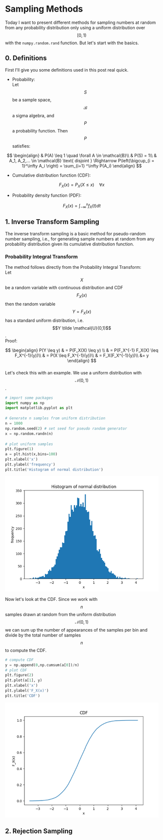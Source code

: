 # Sampling Methods

Today I want to present different methods for sampling numbers at random from any probability distribution only using a uniform distribution over $$[0, 1)$$ with the `numpy.random.rand` function. But let's start with the basics.

## 0. Definitions
First I'll give you some definitions used in this post real quick.

- Probability: \
Let $$S$$ be a sample space, $$\mathcal{B}$$ a sigma algebra, and $$P$$ a probability function. Then $$P$$ satisfies:

$$ 
\begin{align}
& P(A) \leq 1 \quad \forall A \in \mathcal{B}\\
& P(S) = 1\\
& A_1, A_2,... \in \mathcal{B} \text{ disjoint } \Rightarrow P\left(\bigcup_{i = 1}^\infty A_i \right) = \sum_{i=1}	^\infty P(A_i)
\end{align}
$$
- Cumulative distribution function (CDF):
  
$$
F_X(x) = P_X(X \leq x) \quad \forall x
$$

- Probability density function (PDF):

$$
F_X(x) = \int_{-\infty}^x f_X(t) dt
$$
  

## 1. Inverse Transform Sampling
The inverse transform sampling is a basic method for pseudo-random number sampling, i.e., for generating sample numbers at random from any probability distribution given its cumulative distribution function.

### Probability Integral Transform
The method follows directly from the Probability Integral Transform: \
Let $$X$$ be a random variable with continuous distribution and CDF $$F_X(x)$$ then the random variable $$Y= F_X(x)$$ has a standard uniform distribution, i.e. $$Y \tilde \mathcal{U}(0,1)$$. \
Proof:
  
$$
\begin{align}
P(Y \leq y) & = P(F_X(X) \leq y) \\
& = P(F_X^{-1} F_X(X) \leq F_X^{-1}(y))\\
& = P(X \leq  F_X^{-1}(y))\\
& = F_X(F_X^{-1}(y))\\
&= y
\end{align}
$$

### 
Let's check this with an example. We use a uniform distribution with $$\mathcal{N}(0,1)$$.
```Python
# import some packages
import numpy as np
import matplotlib.pyplot as plt

# Generate n samples from uniform distribution
n = 1000
np.random.seed(2) # set seed for pseudo random generator
x = np.random.randn(n)

# plot uniform samples
plt.figure(1)
a = plt.hist(x,bins=100)
plt.xlabel('x')
plt.ylabel('frequency')
plt.title('Histogram of normal distribution')
```

![alt text](https://github.com/ludwigwaibel/ludwigwaibel.github.io/blob/main/_img/sampling/normal_distribution.png?raw=true)

Now let's look at the CDF. Since we work with $$n$$ samples drawn at random from the uniform distribution $$\mathcal{N}(0,1)$$ we can sum up the number of appearances of the samples per bin and divide by the total number of samples $$n$$ to compute the CDF. 

```Python
# compute CDF
y = np.append(0,np.cumsum(a[0])/n)
# plot CDF
plt.figure(2)
plt.plot(a[1], y)
plt.xlabel('x')
plt.ylabel('F_X(x)')
plt.title('CDF')
```
![alt text](https://github.com/ludwigwaibel/ludwigwaibel.github.io/blob/main/_img/sampling/CDF.png?raw=true)

## 2. Rejection Sampling



